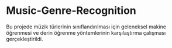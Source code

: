 # Music-Genre-Recognition
Bu projede müzik türlerinin sınıflandırılması için geleneksel makine öğrenmesi ve derin öğrenme yöntemlerinin karşılaştırma çalışması gerçekleştirildi.
